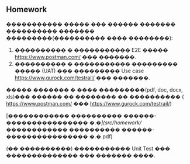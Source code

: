 
## Homework
����������� ����� ��� ������ ������� ���������� ������� ���������(���������� ���� ��������):
1) ���������� � ����������� E2E ����� https://www.postman.com/ ��� �������.
2) ���������� � ����������� ��������� ����� (UAT) ��� ��������� Use case https://www.gurock.com/testrail/ ��� �������.

����� ������� � ���� ���������(pdf, doc, docx, xls)��� ������ �� �������� �� ���������� ( https://www.postman.com/ ��� 
https://www.gurock.com/testrail/)

[������������ ���������� ������-��������_�������� �.�](src/homework/������������ ���������� ������-��������_�������� �.�.pdf)

(�� ����������) ����������� Unit Test ��� �������������� ��� ������� ����.